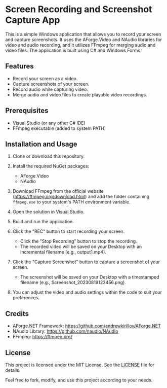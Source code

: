 # Screen Recording and Screenshot Capture App

This is a simple Windows application that allows you to record your screen and capture screenshots. It uses the AForge.Video and NAudio libraries for video and audio recording, and it utilizes FFmpeg for merging audio and video files. The application is built using C# and Windows Forms.

## Features

- Record your screen as a video.
- Capture screenshots of your screen.
- Record audio while capturing video.
- Merge audio and video files to create playable video recordings.

## Prerequisites

- Visual Studio (or any other C# IDE)
- FFmpeg executable (added to system PATH)

## Installation and Usage

1. Clone or download this repository.

2. Install the required NuGet packages:
   - AForge.Video
   - NAudio

3. Download FFmpeg from the official website (https://ffmpeg.org/download.html) and add the folder containing `ffmpeg.exe` to your system's PATH environment variable.

4. Open the solution in Visual Studio.

5. Build and run the application.

6. Click the "REC" button to start recording your screen.
   - Click the "Stop Recording" button to stop the recording.
   - The recorded video will be saved on your Desktop with an incremental filename (e.g., output1.mp4).

7. Click the "Capture Screenshot" button to capture a screenshot of your screen.
   - The screenshot will be saved on your Desktop with a timestamped filename (e.g., Screenshot_20230819123456.png).

8. You can adjust the video and audio settings within the code to suit your preferences.

## Credits

- AForge.NET Framework: https://github.com/andrewkirillov/AForge.NET
- NAudio Library: https://github.com/naudio/NAudio
- FFmpeg: https://ffmpeg.org/

## License

This project is licensed under the MIT License. See the [LICENSE](LICENSE) file for details.

Feel free to fork, modify, and use this project according to your needs.

